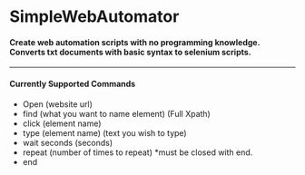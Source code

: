 # SimpleWebAutomator
<h4>Create web automation scripts with no programming knowledge. Converts txt documents with basic syntax to selenium scripts.</h4>
<hr>
<h4>Currently Supported Commands</h4>
<ul>
  <li>Open (website url)</li>
  <li>find (what you want to name element) (Full Xpath)</li>
  <li>click (element name)</li>
  <li>type (element name) (text you wish to type)</li>
  <li>wait seconds (seconds)</li>
  <li>repeat (number of times to repeat) *must be closed with end.</li>
  <li>end</li>
</ul>
